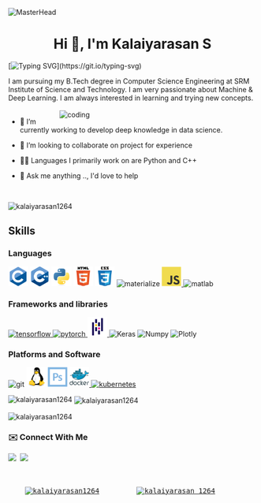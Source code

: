 ![MasterHead](https://www.nuvias.com/wp-content/uploads/2019/09/github-banner.jpg)
<h1 align="center">Hi 👋, I'm Kalaiyarasan S</h1>

[![Typing SVG](https://readme-typing-svg.herokuapp.com?color=%2351B4F2&lines=I+am+a+Machine+Learning+Developer+!;A+Deep+learning+practitioner..;An+AI+enthusiast+..;A+programmer+!)](https://git.io/typing-svg)

I am pursuing my B.Tech degree in Computer Science Engineering at SRM Institute of Science and Technology. I am very passionate about Machine & Deep Learning. I am always interested in learning and trying new concepts.<br>
<br>
<img align="right" alt="coding" width="400" src="https://media.tenor.com/GVk4jB2u_i8AAAAd/coding.gif">


- 🔭 I’m currently working to develop deep knowledge in data science.

- 👯 I’m looking to collaborate on project for experience

- 👨‍💻 Languages I primarily work on are Python and C++

- 💬 Ask me anything .., I'd love to help
<br>
<p align="left"> <img src="https://komarev.com/ghpvc/?username=kalaiyarasan1264&label=Profile%20views&color=51b4f2&style=flat" alt="kalaiyarasan1264" /> </p>

## Skills

### Languages
<p float="left">
<img src="https://raw.githubusercontent.com/devicons/devicon/master/icons/c/c-original.svg" alt="c" width="40" height="40"/>
 <img src="https://raw.githubusercontent.com/devicons/devicon/master/icons/cplusplus/cplusplus-original.svg" alt="cplusplus" width="40" height="40"/>
 <img src="https://raw.githubusercontent.com/devicons/devicon/master/icons/python/python-original.svg" alt="python" width="40" height="40"/>
 <img src="https://raw.githubusercontent.com/devicons/devicon/master/icons/html5/html5-original-wordmark.svg" alt="html5" width="40" height="40"/>
 <img src="https://raw.githubusercontent.com/devicons/devicon/master/icons/css3/css3-original-wordmark.svg" alt="css3" width="40" height="40"/>
 <img src="https://raw.githubusercontent.com/prplx/svg-logos/5585531d45d294869c4eaab4d7cf2e9c167710a9/svg/materialize.svg" alt="materialize" width="40" height="40"/>
 <a href="https://developer.mozilla.org/en-US/docs/Web/JavaScript" target="_blank" rel="noreferrer"> <img src="https://raw.githubusercontent.com/devicons/devicon/master/icons/javascript/javascript-original.svg" alt="javascript" width="40" height="40"/> </a>
 <img src="https://upload.wikimedia.org/wikipedia/commons/2/21/Matlab_Logo.png" alt="matlab" width="40" height="40"/>
</p>

### Frameworks and libraries

<p float="left">
<a href="https://www.tensorflow.org" target="_blank" rel="noreferrer"> <img src="https://www.vectorlogo.zone/logos/tensorflow/tensorflow-icon.svg" alt="tensorflow" width="40" height="40"/> </a> <a href="https://pytorch.org/" target="_blank" rel="noreferrer"> <img src="https://www.vectorlogo.zone/logos/pytorch/pytorch-icon.svg" alt="pytorch" width="40" height="40"/> </a> <a href="https://pandas.pydata.org/" target="_blank" rel="noreferrer"> <img src="https://raw.githubusercontent.com/devicons/devicon/2ae2a900d2f041da66e950e4d48052658d850630/icons/pandas/pandas-original.svg" alt="pandas" width="40" height="40"/> </a> <img alt="Keras" src="https://img.shields.io/badge/Keras-%23D00000.svg?style=for-the-badge&logo=Keras&logoColor=white"/> <img alt="Numpy" src="https://img.shields.io/badge/Numpy-777BB4?style=for-the-badge&logo=numpy&logoColor=white"/>  <img alt="Plotly" src="https://img.shields.io/badge/Plotly-239120?style=for-the-badge&logo=plotly&logoColor=white"/>  
</p>

### Platforms and Software
<p float="left">
  <img src="https://www.vectorlogo.zone/logos/git-scm/git-scm-icon.svg" alt="git" width="40" height="40"/>
  <img src="https://raw.githubusercontent.com/devicons/devicon/master/icons/linux/linux-original.svg" alt="linux" width="40" height="40"/>
  <img src="https://raw.githubusercontent.com/devicons/devicon/master/icons/photoshop/photoshop-line.svg" alt="photoshop" width="40" height="40"/>
  <a href="https://www.docker.com/" target="_blank" rel="noreferrer"> <img src="https://raw.githubusercontent.com/devicons/devicon/master/icons/docker/docker-original-wordmark.svg" alt="docker" width="40" height="40"/> </a> <a href="https://kubernetes.io" target="_blank" rel="noreferrer">  <img src="https://www.vectorlogo.zone/logos/kubernetes/kubernetes-icon.svg" alt="kubernetes" width="40" height="40"/> </a> 
</p>
<p><img align="left" src="https://github-readme-stats.vercel.app/api/top-langs?username=kalaiyarasan1264&show_icons=true&theme=dark&cache_seconds=1800&locale=en&layout=compact" alt="kalaiyarasan1264" /></p>

<p>&nbsp;<img align="center" src="https://github-readme-stats.vercel.app/api?username=kalaiyarasan1264&show_icons=true&theme=dark&cache_seconds=1800&locale=en" alt="kalaiyarasan1264" /></p>

<p><img align="center" src="https://github-readme-streak-stats.herokuapp.com/?user=kalaiyarasan1264&theme=dark" alt="kalaiyarasan1264" /></p>

### ✉️ Connect With Me<br>
<p align="left"><pre>
<a href="https://www.linkedin.com/in/kalaiyarasan1264/"><img src="https://img.shields.io/badge/LinkedIn-0077B5?style=for-the-badge&logo=linkedin&logoColor=white"></a> <a href="mailto:kalaiyarasan1264@gmail.com"><img src="https://img.shields.io/badge/Gmail-D14836?style=for-the-badge&logo=gmail&logoColor=white"></a> 
  
<br>
    <a href="https://codesandbox.com/kalaiyarasan1264" target="blank"><img align="center" src="https://raw.githubusercontent.com/rahuldkjain/github-profile-readme-generator/master/src/images/icons/Social/codesandbox.svg" alt="kalaiyarasan1264" height="30" width="40" /></a>         <a href="https://www.leetcode.com/kalaiyarasan_1264" target="blank"><img align="center" src="https://raw.githubusercontent.com/rahuldkjain/github-profile-readme-generator/master/src/images/icons/Social/leet-code.svg" alt="kalaiyarasan_1264" height="30" width="40" /></a></pre>  
</p>  



